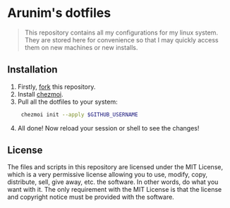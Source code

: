 # Arunim's dotfiles

> This repository contains all my configurations for my linux system. They are stored here for convenience so that I may quickly access them on new machines or new installs.

## Installation

1. Firstly, [fork](https://gitlab.com/arunim-io/dotfiles/-/forks/new) this repository.
2. Install [chezmoi](https://www.chezmoi.io/install/).
3. Pull all the dotfiles to your system:
   ```bash
    chezmoi init --apply $GITHUB_USERNAME
   ```
4. All done! Now reload your session or shell to see the changes!

## License

The files and scripts in this repository are licensed under the MIT License, which is a very permissive license allowing you to use, modify, copy, distribute, sell, give away, etc. the software. In other words, do what you want with it. The only requirement with the MIT License is that the license and copyright notice must be provided with the software.
